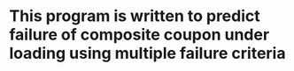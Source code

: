 # This program is written to predict failure of composite coupon under loading using multiple failure criteria
